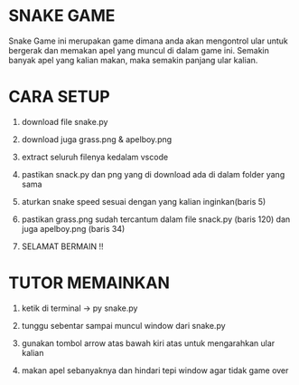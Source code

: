 # SNAKE GAME

Snake Game ini merupakan game dimana anda akan mengontrol ular untuk bergerak dan memakan apel yang muncul di dalam game ini. Semakin banyak apel yang kalian makan, maka semakin panjang ular kalian. 

# CARA SETUP

1. download file snake.py

2. download juga grass.png & apelboy.png

3. extract seluruh filenya kedalam vscode

4. pastikan snack.py dan png yang di download ada di dalam folder yang sama 

5. aturkan snake speed sesuai dengan yang kalian inginkan(baris 5)

6. pastikan grass.png sudah tercantum dalam file snack.py (baris 120) dan juga apelboy.png (baris 34)

7. SELAMAT BERMAIN !!

# TUTOR MEMAINKAN 

1. ketik di terminal -> py snake.py

2. tunggu sebentar sampai muncul window dari snake.py

3. gunakan tombol arrow atas bawah kiri atas untuk mengarahkan ular kalian

4. makan apel sebanyaknya dan hindari tepi window agar tidak game over
